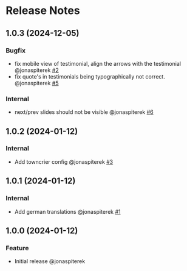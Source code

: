 # Release Notes

<!-- You should *NOT* be adding new change log entries to this file.
     You should create a file in the news directory instead.
     For helpful instructions, please see:
     https://6.docs.plone.org/contributing/index.html?highlight=towncrier#change-log-entry
-->

<!-- towncrier release notes start -->

## 1.0.3 (2024-12-05)

### Bugfix

- fix mobile view of testimonial, align the arrows with the testimonial @jonaspiterek [#2](https://github.com/kitconcept/volto-testimonials-block/pull/2)
- fix quote's  in testimonials being typographically not correct. @jonaspiterek [#5](https://github.com/kitconcept/volto-testimonials-block/pull/5)

### Internal

- next/prev slides should not be visible @jonaspiterek [#6](https://github.com/kitconcept/volto-testimonials-block/pull/6)

## 1.0.2 (2024-01-12)

### Internal

- Add towncrier config @jonaspiterek [#3](https://github.com/kitconcept/volto-testimonials-block/pull/3)

## 1.0.1 (2024-01-12)

### Internal

- Add german translations @jonaspiterek [#1](https://github.com/kitconcept/volto-testimonials-block/pull/1)

## 1.0.0 (2024-01-12)

### Feature

- Initial release @jonaspiterek
